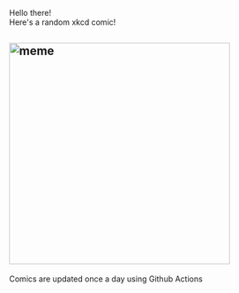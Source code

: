 Hello there! <br>Here's a random xkcd comic!<br>
## <img src="https://imgs.xkcd.com/comics/fairy_tales.png" alt="meme" width="400"/><br>
Comics are updated once a day using Github Actions